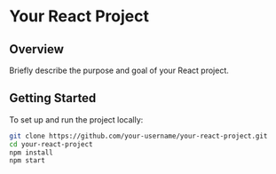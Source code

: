 # Your React Project

## Overview

Briefly describe the purpose and goal of your React project.

## Getting Started

To set up and run the project locally:

```bash
git clone https://github.com/your-username/your-react-project.git
cd your-react-project
npm install
npm start
